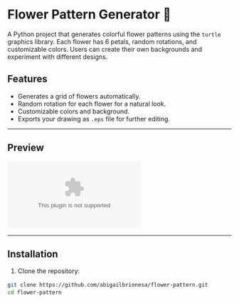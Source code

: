 # Flower Pattern Generator 🌸

A Python project that generates colorful flower patterns using the `turtle` graphics library. Each flower has 6 petals, random rotations, and customizable colors. Users can create their own backgrounds and experiment with different designs.

## Features

- Generates a grid of flowers automatically.
- Random rotation for each flower for a natural look.
- Customizable colors and background.
- Exports your drawing as `.eps` file for further editing.

---

## Preview

![Flower Pattern Example](examples/myflower.eps)

---

## Installation

1. Clone the repository:

```bash
git clone https://github.com/abigailbrionesa/flower-pattern.git
cd flower-pattern
